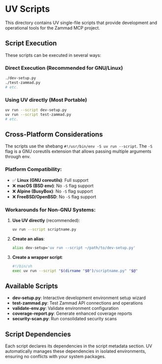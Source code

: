 # UV Scripts

This directory contains UV single-file scripts that provide development and operational tools for the Zammad MCP project.

## Script Execution

These scripts can be executed in several ways:

### Direct Execution (Recommended for GNU/Linux)
```bash
./dev-setup.py
./test-zammad.py
# etc.
```

### Using UV directly (Most Portable)
```bash
uv run --script dev-setup.py
uv run --script test-zammad.py
# etc.
```

## Cross-Platform Considerations

The scripts use the shebang `#!/usr/bin/env -S uv run --script`. The `-S` flag is a GNU coreutils extension that allows passing multiple arguments through env.

### Platform Compatibility:

- ✅ **Linux (GNU coreutils)**: Full support
- ❌ **macOS (BSD env)**: No `-S` flag support
- ❌ **Alpine (BusyBox)**: No `-S` flag support
- ❌ **FreeBSD/OpenBSD**: No `-S` flag support

### Workarounds for Non-GNU Systems:

1. **Use UV directly** (recommended):
   ```bash
   uv run --script scriptname.py
   ```

2. **Create an alias**:
   ```bash
   alias dev-setup='uv run --script ~/path/to/dev-setup.py'
   ```

3. **Create a wrapper script**:
   ```bash
   #!/bin/sh
   exec uv run --script "$(dirname "$0")/scriptname.py" "$@"
   ```

## Available Scripts

- **dev-setup.py**: Interactive development environment setup wizard
- **test-zammad.py**: Test Zammad API connections and operations
- **validate-env.py**: Validate environment configuration
- **coverage-report.py**: Generate enhanced coverage reports
- **security-scan.py**: Run consolidated security scans

## Script Dependencies

Each script declares its dependencies in the script metadata section. UV automatically manages these dependencies in isolated environments, ensuring no conflicts with your system packages.